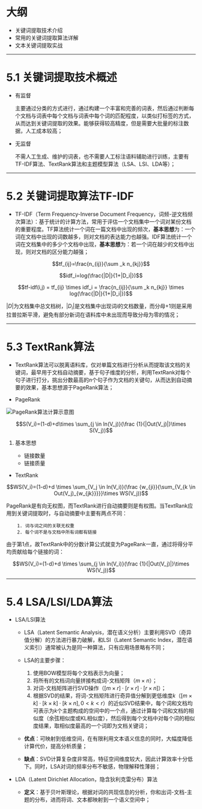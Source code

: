 # 大纲

- 关键词提取技术介绍
- 常用的关键词提取算法详解
- 文本关键词提取实战

---

# 5.1 关键词提取技术概述

- 有监督

	主要通过分类的方式进行，通过构建一个丰富和完善的词表，然后通过判断每个文档与词表中每个文档与词表中每个词的匹配程度，以类似打标签的方式，从而达到关键词提取的效果。能够获得较高精度，但是需要大批量的标注数据，人工成本较高；

- 无监督

	不需人工生成、维护的词表，也不需要人工标注语料辅助进行训练，主要有TF-IDF算法、TextRank算法和主题模型算法（LSA、LSI、LDA等）；

---

# 5.2 关键词提取算法TF-IDF

- TF-IDF（Term Frequency-Inverse Document Frequency，词频-逆文档频次算法）：基于统计的计算方法，常用于评估一个文档集中一个词对某份文档的重要程度。TF算法统计一个词在一篇文档中出现的频次，**基本思想**为：一个词在文档中出现的词数越多，则对文档的表达能力也越强。IDF算法统计一个词在文档集中的多少个文档中出现，**基本思想**为：若一个词在越少的文档中出现，则对文档的区分能力越强；

$$tf_{ij}=\frac{n_{ij}}{\sum _k n_{kj}}$$ 

$$idf_i=log(\frac{|D|}{1+|D_i|})$$

$$tf-idf(i,j) = tf_{ij} \times idf_i = \frac{n_{ij}}{\sum _k n_{kj}} \times log(\frac{|D|}{1+|D_i|})$$

$|D|$为文档集中总文档树，$|D_i|$是文档集中出现词$i$的文档数量，而分母$+1$则是采用拉普拉斯平滑，避免有部分新词在语料库中未出现而导致分母为零的情况；

---

# 5.3 TextRank算法

- TextRank算法可以脱离语料库，仅对单篇文档进行分析从而提取该文档的关键词，最早用于文档自动摘要，基于句子维度的分析，利用TextRank对每个句子进行打分，挑出分数最高的$n$个句子作为文档的关键句，从而达到自动摘要的效果，基本思想源于PageRank算法；

- PageRank

![PageRank算法计算示意图](https://i.loli.net/2019/08/29/sNQWMdkpRfTcSwH.png)

$$S(V_i)=(1-d)+d\times \sum_{j \in ln(V_j)}(\frac {1}{|Out(V_j)|}\times S(V_j))$$

1. 基本思想

	- 链接数量
	- 链接质量

- TextRank

$$WS(V_i)=(1-d)+d \times \sum_{V_j \in ln(V_i)}(\frac {w_{ji}}{\sum_{V_{k \in Out(V_j)_{w_{jk}}}}}\times WS(V_j))$$

PageRank是有向无权图，而TextRank进行自动摘要则是有权图。当TextRank应用到关键词提取时，与自动摘要中主要有两点不同：
	
		1. 词与词之间的关联无权重
		2. 每个词不是与文档中所有词都有链接

由于第1点，故TextRank中的分数计算公式就变为PageRank一直，通过将得分平均贡献给每个链接的词：

$$WS(V_i)=(1-d)+d \times \sum_{j \in ln(V_i)}(\frac {1}{|Out(V_j)|}\times WS(V_j))$$

---

# 5.4 LSA/LSI/LDA算法

- LSA/LSI算法

	- LSA（Latent Semantic Analysis，潜在语义分析）主要利用SVD（奇异值分解）的方法进行暴力破解，和LSI（Latent Semantic Index，潜在语义索引）通常被认为是同一种算法，只有应用场景略有不同；

	- LSA的主要步骤：

		1. 使用BOW模型将每个文档表示为向量；
		2. 将所有的文档词向量拼接构成词-文档矩阵（$m\times n$）；
		3. 对词-文档矩阵进行SVD操作（$[m \times r]\cdot[r\times r]\cdot[r\times n]$）；
		4. 根据SVD的结果，将词-文档矩阵进行奇异值分解到更低维度$k$（$[m \times k]\cdot[k\times k]\cdot[k\times n],0<k<r$）的近似SVD结果中，每个词和文档均可表示为$k$个主题构成的空间中的一个点，通过计算每个词和文档的相似度（余弦相似度或KL相似度），然后得到每个文档中对每个词的相似度结果，取相似度最高的一个词即为文档关键词；

	- **优点**：可映射到低维空间，在有限利用文本语义信息的同时，大幅度降低计算代价，提高分析质量；

	- **缺点**：SVD计算复杂度非常高，特征空间维度较大，因此计算效率十分低下。同时，LSA对词的频率分布不敏感，物理解释性薄弱；

- LDA（Latent Dirichlet Allocation，隐含狄利克雷分布）算法

	- **定义**：基于贝叶斯理论，根据对词的共现信息的分析，你和出词-文档-主题的分布，进而将词、文本都映射到一个语义空间中；